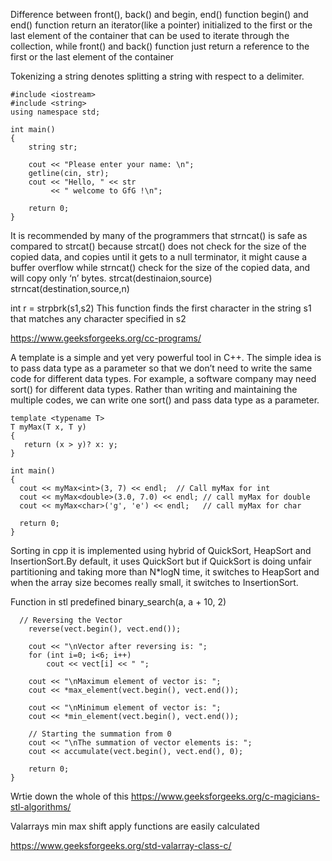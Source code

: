 Difference between front(), back() and begin, end() function
begin() and end() function return an iterator(like a pointer) initialized to the first or the last element of the container that can be used to iterate through
the collection, while front() and back() function just return a reference to the first or the last element of the container

Tokenizing a string denotes splitting a string with respect to a delimiter.
```
#include <iostream> 
#include <string> 
using namespace std; 
  
int main() 
{ 
    string str; 
  
    cout << "Please enter your name: \n"; 
    getline(cin, str); 
    cout << "Hello, " << str 
         << " welcome to GfG !\n"; 
  
    return 0; 
}
```


It is recommended by many of the programmers that strncat() is safe as compared to strcat() because strcat() does not check for the size of the copied data, 
and copies until it gets to a null terminator, it might cause a buffer overflow while strncat() check for the size of the copied data, and will copy only ‘n’ bytes.
strcat(destinaion,source)
strncat(destination,source,n)


int r = strpbrk(s1,s2)
This function finds the first character in the string s1 that matches any character specified in s2

https://www.geeksforgeeks.org/cc-programs/

A template is a simple and yet very powerful tool in C++. The simple idea is to pass data type as a parameter so that we don’t need to write the same code 
for different data types. For example, a software company may need sort() for different data types. Rather than writing and maintaining the multiple codes, 
we can write one sort() and pass data type as a parameter. 
```
template <typename T> 
T myMax(T x, T y) 
{ 
   return (x > y)? x: y; 
} 
  
int main() 
{ 
  cout << myMax<int>(3, 7) << endl;  // Call myMax for int 
  cout << myMax<double>(3.0, 7.0) << endl; // call myMax for double 
  cout << myMax<char>('g', 'e') << endl;   // call myMax for char 
  
  return 0; 
}
```

Sorting in cpp
it is implemented using hybrid of QuickSort, HeapSort and InsertionSort.By default, it uses QuickSort but if QuickSort is doing unfair partitioning and taking more 
than N*logN time, it switches to HeapSort and when the array size becomes really small, it switches to InsertionSort.

Function in stl predefined
binary_search(a, a + 10, 2)

```
  // Reversing the Vector 
    reverse(vect.begin(), vect.end()); 
  
    cout << "\nVector after reversing is: "; 
    for (int i=0; i<6; i++) 
        cout << vect[i] << " "; 
  
    cout << "\nMaximum element of vector is: "; 
    cout << *max_element(vect.begin(), vect.end()); 
  
    cout << "\nMinimum element of vector is: "; 
    cout << *min_element(vect.begin(), vect.end()); 
  
    // Starting the summation from 0 
    cout << "\nThe summation of vector elements is: "; 
    cout << accumulate(vect.begin(), vect.end(), 0); 
  
    return 0; 
} 
```

Wrtie down the whole of this
https://www.geeksforgeeks.org/c-magicians-stl-algorithms/

Valarrays
min max shift apply functions are easily calculated

https://www.geeksforgeeks.org/std-valarray-class-c/

